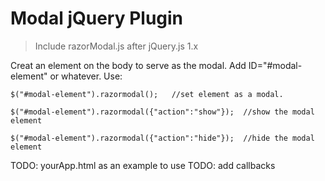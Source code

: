 Modal jQuery Plugin
===================

>Include razorModal.js after jQuery.js 1.x


Creat an element on the body to serve as the modal. Add ID="#modal-element" or whatever.
Use:
```
$("#modal-element").razormodal();   //set element as a modal.
 
$("#modal-element").razormodal({"action":"show"});  //show the modal element
 
$("#modal-element").razormodal({"action":"hide"});  //hide the modal element
```

TODO: yourApp.html as an example to use
TODO: add callbacks

